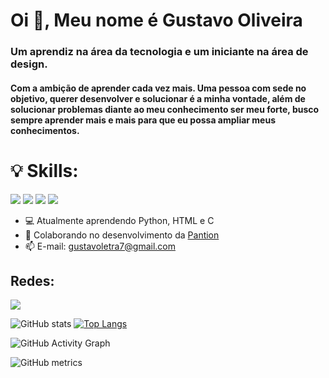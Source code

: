 # Oi 👋, Meu nome é Gustavo Oliveira
### Um aprendiz na área da tecnologia e um iniciante na área de design.
#### Com a ambição de aprender cada vez mais. Uma pessoa com sede no objetivo, querer desenvolver e solucionar é a minha vontade, além de solucionar problemas diante ao meu conhecimento ser meu forte, busco sempre aprender mais e mais para que eu possa ampliar meus conhecimentos.

# 💡 Skills:
<img src="https://img.shields.io/badge/Python:-Básico-brightgreen"> <img src="https://img.shields.io/badge/HTML:-Básico-brightgreen"> <img src="https://img.shields.io/badge/Sony Vegas:-Junior-orange"> <img src="https://img.shields.io/badge/Photoshop:-Junior-orange">


- 💻  Atualmente aprendendo Python, HTML e C 
- 👯 Colaborando no desenvolvimento da [Pantion](https://github.com/roogercamargo/FatecAPI-02) 
- 📫 E-mail: gustavoletra7@gmail.com 

## Redes:
[<img src='https://img.shields.io/badge/LinkedIn-0077B5?style=for-the-badge&logo=linkedin&logoColor=white' >](https://www.linkedin.com/in/gusmesmo/)  

![GitHub stats](https://github-readme-stats.vercel.app/api?username=gusmesmo&show_icons=true&theme=dark) [![Top Langs](https://github-readme-stats.vercel.app/api/top-langs/?username=gusmesmo&layout=compact&theme=dark)](https://github.com/anuraghazra/github-readme-stats)

![GitHub Activity Graph](https://activity-graph.herokuapp.com/graph?username=gusmesmo&theme=dracula)  

![GitHub metrics](https://metrics.lecoq.io/gusmesmo)  



